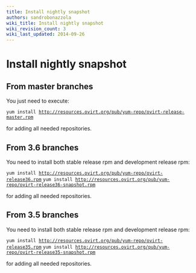 ```yaml
---
title: Install nightly snapshot
authors: sandrobonazzola
wiki_title: Install nightly snapshot
wiki_revision_count: 3
wiki_last_updated: 2014-09-26
---
```


# Install nightly snapshot

## From master branches

You just need to execute:

`yum install `[`http://resources.ovirt.org/pub/yum-repo/ovirt-release-master.rpm`](http://resources.ovirt.org/pub/yum-repo/ovirt-release-master.rpm)

for adding all needed repositories.

## From 3.6 branches

You need to install both stable release rpm and development release rpm:

`yum install `[`http://resources.ovirt.org/pub/yum-repo/ovirt-release36.rpm`](http://resources.ovirt.org/pub/yum-repo/ovirt-release36.rpm)
`yum install `[`http://resources.ovirt.org/pub/yum-repo/ovirt-release36-snapshot.rpm`](http://resources.ovirt.org/pub/yum-repo/ovirt-release36-snapshot.rpm)

for adding all needed repositories.

## From 3.5 branches

You need to install both stable release rpm and development release rpm:

`yum install `[`http://resources.ovirt.org/pub/yum-repo/ovirt-release35.rpm`](http://resources.ovirt.org/pub/yum-repo/ovirt-release35.rpm)
`yum install `[`http://resources.ovirt.org/pub/yum-repo/ovirt-release35-snapshot.rpm`](http://resources.ovirt.org/pub/yum-repo/ovirt-release35-snapshot.rpm)

for adding all needed repositories.
